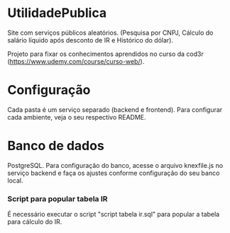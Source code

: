 # UtilidadePublica

Site com serviços públicos aleatórios. (Pesquisa por CNPJ, Cálculo do salário líquido após desconto de IR e Histórico do dólar).

Projeto para fixar os conhecimentos aprendidos no curso da cod3r (https://www.udemy.com/course/curso-web/).

# Configuração

Cada pasta é um serviço separado (backend e frontend). Para configurar cada ambiente, veja o seu respectivo README.

# Banco de dados

PostgreSQL. Para configuração do banco, acesse o arquivo knexfile.js no serviço backend e faça os ajustes conforme configuração do seu banco local.

### Script para popular tabela IR

É necessário executar o script "script tabela ir.sql" para popular a tabela para cálculo do IR.
